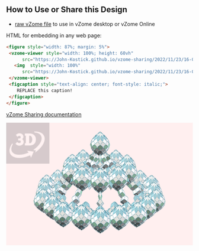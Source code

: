 
## How to Use or Share this Design

 - [raw vZome file](<https://raw.githubusercontent.com/John-Kostick/vzome-sharing/main/2022/11/23/16-07-33-Polar-enneacon-array-extended/Polar-enneacon-array-extended.vZome>) to use in vZome desktop or vZome Online
 
 HTML for embedding in any web page:
 ```html
<figure style="width: 87%; margin: 5%">
  <vzome-viewer style="width: 100%; height: 60vh"
       src="https://John-Kostick.github.io/vzome-sharing/2022/11/23/16-07-33-Polar-enneacon-array-extended/Polar-enneacon-array-extended.vZome" >
    <img  style="width: 100%"
       src="https://John-Kostick.github.io/vzome-sharing/2022/11/23/16-07-33-Polar-enneacon-array-extended/Polar-enneacon-array-extended.png" >
  </vzome-viewer>
  <figcaption style="text-align: center; font-style: italic;">
     REPLACE this caption!
  </figcaption>
</figure>
 ```

[vZome Sharing documentation](https://vzome.github.io/vzome/sharing.html#how-it-works)

![Image](<Polar-enneacon-array-extended.png>)


